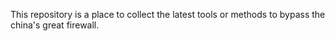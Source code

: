 This repository is a place to collect the latest tools or methods to bypass the china's great firewall.
